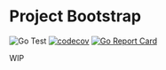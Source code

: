 # Project Bootstrap

![Go Test](https://github.com/fgehrlicher/project-bootstrap/workflows/Go%20Test/badge.svg)
[![codecov](https://codecov.io/gh/fgehrlicher/project-bootstrap/branch/master/graph/badge.svg)](https://codecov.io/gh/fgehrlicher/project-bootstrap)
[![Go Report Card](https://goreportcard.com/badge/github.com/fgehrlicher/project-bootstrap)](https://goreportcard.com/report/github.com/fgehrlicher/project-bootstrap)

WIP